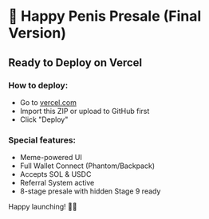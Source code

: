 
# 🚀 Happy Penis Presale (Final Version)

## Ready to Deploy on Vercel

### How to deploy:

- Go to [vercel.com](https://vercel.com)
- Import this ZIP or upload to GitHub first
- Click "Deploy"

### Special features:
- Meme-powered UI
- Full Wallet Connect (Phantom/Backpack)
- Accepts SOL & USDC
- Referral System active
- 8-stage presale with hidden Stage 9 ready

Happy launching! 🍆🚀
